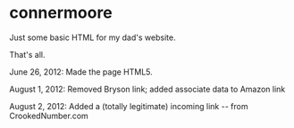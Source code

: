connermoore
===========

Just some basic HTML for my dad's website.

That's all.

June 26, 2012: Made the page HTML5.

August 1, 2012: Removed Bryson link; added associate data to Amazon link

August 2, 2012: Added a (totally legitimate) incoming link -- from CrookedNumber.com